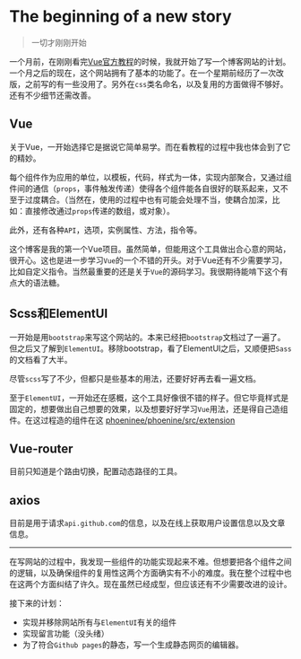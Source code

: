 # The beginning of a new story

> 一切才刚刚开始

一个月前，在刚刚看完[Vue官方教程](https://cn.vuejs.org/v2/guide/)的时候，我就开始了写一个博客网站的计划。一个月之后的现在，这个网站拥有了基本的功能了。在一个星期前经历了一次改版，之前写的有一些没用了。另外在`css`类名命名，以及复用的方面做得不够好。还有不少细节还需改善。

## Vue

关于Vue，一开始选择它是据说它简单易学。而在看教程的过程中我也体会到了它的精妙。

每个组件作为应用的单位，以模板，代码，样式为一体，实现内部聚合，又通过组件间的通信（`props`，事件触发传递）使得各个组件能各自很好的联系起来，又不至于过度耦合。（当然在，使用的过程中也有可能会处理不当，使耦合加深，比如：直接修改通过`props`传递的数组，或对象）。

此外，还有各种`API`，选项，实例属性、方法，指令等。

这个博客是我的第一个Vue项目。虽然简单，但能用这个工具做出合心意的网站，很开心。这也是进一步学习`Vue`的一个不错的开头。对于Vue还有不少需要学习，比如自定义指令。当然最重要的还是关于`Vue`的源码学习。我很期待能啃下这个有点大的语法糖。

## Scss和ElementUI

一开始是用`bootstrap`来写这个网站的。本来已经把`bootstrap`文档过了一遍了。但之后又了解到`ElementUI`。移除bootstrap，看了ElementUI之后，又顺便把`Sass`的文档看了大半。

尽管`scss`写了不少，但都只是些基本的用法，还要好好再去看一遍文档。

至于`ElementUI`，一开始还在感概，这个工具好像很不错的样子。但它毕竟样式是固定的，想要做出自己想要的效果，以及想要好好学习`Vue`用法，还是得自己造组件。在这过程造的组件在这 [phoeninee/phoenine/src/extension](https://github.com/phoeninee/Phoenine/tree/master/src/extension)

## Vue-router

目前只知道是个路由切换，配置动态路径的工具。

## axios

目前是用于请求`api.github.com`的信息，以及在线上获取用户设置信息以及文章信息。

---

在写网站的过程中，我发现一些组件的功能实现起来不难。但想要把各个组件之间的逻辑，以及确保组件的复用性这两个方面确实有不小的难度。我在整个过程中也在这两个方面纠结了许久。现在虽然已经成型，但应该还有不少需要改进的设计。

接下来的计划：

- 实现并移除网站所有与`ElementUI`有关的组件
- 实现留言功能（没头绪）
- 为了符合`Github pages`的静态，写一个生成静态网页的编辑器。


